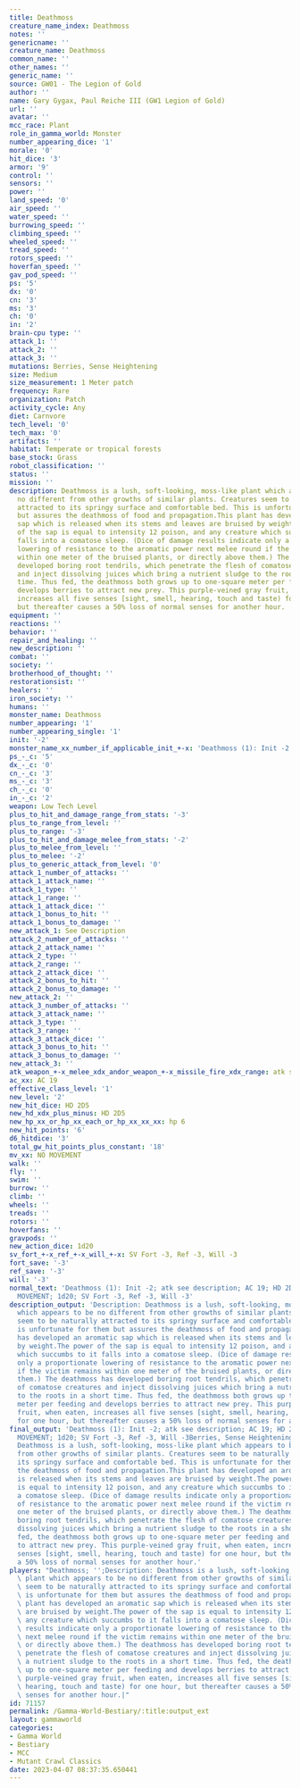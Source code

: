 ```yaml
---
title: Deathmoss
creature_name_index: Deathmoss
notes: ''
genericname: ''
creature_name: Deathmoss
common_name: ''
other_names: ''
generic_name: ''
source: GW01 - The Legion of Gold
author: ''
name: Gary Gygax, Paul Reiche III (GW1 Legion of Gold)
url: ''
avatar: ''
mcc_race: Plant
role_in_gamma_world: Monster
number_appearing_dice: '1'
morale: '0'
hit_dice: '3'
armor: '9'
control: ''
sensors: ''
power: ''
land_speed: '0'
air_speed: ''
water_speed: ''
burrowing_speed: ''
climbing_speed: ''
wheeled_speed: ''
tread_speed: ''
rotors_speed: ''
hoverfan_speed: ''
gav_pod_speed: ''
ps: '5'
dx: '0'
cn: '3'
ms: '3'
ch: '0'
in: '2'
brain-cpu type: ''
attack_1: ''
attack_2: ''
attack_3: ''
mutations: Berries, Sense Heightening
size: Medium
size_measurement: 1 Meter patch
frequency: Rare
organization: Patch
activity_cycle: Any
diet: Carnvore
tech_level: '0'
tech_max: '0'
artifacts: ''
habitat: Temperate or tropical forests
base_stock: Grass
robot_classification: ''
status: ''
mission: ''
description: Deathmoss is a lush, soft-looking, moss-like plant which appears to be
  no different from other growths of similar plants. Creatures seem to be naturally
  attracted to its springy surface and comfortable bed. This is unfortunate for them
  but assures the deathmoss of food and propagation.This plant has developed an aromatic
  sap which is released when its stems and leaves are bruised by weight.The power
  of the sap is equal to intensity 12 poison, and any creature which succumbs to it
  falls into a comatose sleep. (Dice of damage results indicate only a proportionate
  lowering of resistance to the aromatic power next melee round if the victim remains
  within one meter of the bruised plants, or directly above them.) The deathmoss has
  developed boring root tendrils, which penetrate the flesh of comatose creatures
  and inject dissolving juices which bring a nutrient sludge to the roots in a short
  time. Thus fed, the deathmoss both grows up to one-square meter per feeding and
  develops berries to attract new prey. This purple-veined gray fruit, when eaten,
  increases all five senses [sight, smell, hearing, touch and taste) for one hour,
  but thereafter causes a 50% loss of normal senses for another hour.
equipment: ''
reactions: ''
behavior: ''
repair_and_healing: ''
new_description: ''
combat: ''
society: ''
brotherhood_of_thought: ''
restorationsist: ''
healers: ''
iron_society: ''
humans: ''
monster_name: Deathmoss
number_appearing: '1'
number_appearing_single: '1'
init: '-2'
monster_name_xx_number_if_applicable_init_+-x: 'Deathmoss (1): Init -2'
ps_-_c: '5'
dx_-_c: '0'
cn_-_c: '3'
ms_-_c: '3'
ch_-_c: '0'
in_-_c: '2'
weapon: Low Tech Level
plus_to_hit_and_damage_range_from_stats: '-3'
plus_to_range_from_level: ''
plus_to_range: '-3'
plus_to_hit_and_damage_melee_from_stats: '-2'
plus_to_melee_from_level: ''
plus_to_melee: '-2'
plus_to_generic_attack_from_level: '0'
attack_1_number_of_attacks: ''
attack_1_attack_name: ''
attack_1_type: ''
attack_1_range: ''
attack_1_attack_dice: ''
attack_1_bonus_to_hit: ''
attack_1_bonus_to_damage: ''
new_attack_1: See Description
attack_2_number_of_attacks: ''
attack_2_attack_name: ''
attack_2_type: ''
attack_2_range: ''
attack_2_attack_dice: ''
attack_2_bonus_to_hit: ''
attack_2_bonus_to_damage: ''
new_attack_2: ''
attack_3_number_of_attacks: ''
attack_3_attack_name: ''
attack_3_type: ''
attack_3_range: ''
attack_3_attack_dice: ''
attack_3_bonus_to_hit: ''
attack_3_bonus_to_damage: ''
new_attack_3: ''
atk_weapon_+-x_melee_xdx_andor_weapon_+-x_missile_fire_xdx_range: atk see description
ac_xx: AC 19
effective_class_level: '1'
new_level: '2'
new_hit_dice: HD 2D5
new_hd_xdx_plus_minus: HD 2D5
new_hp_xx_or_hp_xx_each_or_hp_xx_xx_xx: hp 6
new_hit_points: '6'
d6_hitdice: '3'
total_gw_hit_points_plus_constant: '18'
mv_xx: NO MOVEMENT
walk: ''
fly: ''
swim: ''
burrow: ''
climb: ''
wheels: ''
treads: ''
rotors: ''
hoverfans: ''
gravpods: ''
new_action_dice: 1d20
sv_fort_+-x_ref_+-x_will_+-x: SV Fort -3, Ref -3, Will -3
fort_save: '-3'
ref_save: '-3'
will: '-3'
normal_text: 'Deathmoss (1): Init -2; atk see description; AC 19; HD 2D5 hp 6; NO
  MOVEMENT; 1d20; SV Fort -3, Ref -3, Will -3'
description_output: 'Description: Deathmoss is a lush, soft-looking, moss-like plant
  which appears to be no different from other growths of similar plants. Creatures
  seem to be naturally attracted to its springy surface and comfortable bed. This
  is unfortunate for them but assures the deathmoss of food and propagation.This plant
  has developed an aromatic sap which is released when its stems and leaves are bruised
  by weight.The power of the sap is equal to intensity 12 poison, and any creature
  which succumbs to it falls into a comatose sleep. (Dice of damage results indicate
  only a proportionate lowering of resistance to the aromatic power next melee round
  if the victim remains within one meter of the bruised plants, or directly above
  them.) The deathmoss has developed boring root tendrils, which penetrate the flesh
  of comatose creatures and inject dissolving juices which bring a nutrient sludge
  to the roots in a short time. Thus fed, the deathmoss both grows up to one-square
  meter per feeding and develops berries to attract new prey. This purple-veined gray
  fruit, when eaten, increases all five senses [sight, smell, hearing, touch and taste)
  for one hour, but thereafter causes a 50% loss of normal senses for another hour.'
final_output: 'Deathmoss (1): Init -2; atk see description; AC 19; HD 2D5 hp 6; NO
  MOVEMENT; 1d20; SV Fort -3, Ref -3, Will -3Berries, Sense HeighteningDescription:
  Deathmoss is a lush, soft-looking, moss-like plant which appears to be no different
  from other growths of similar plants. Creatures seem to be naturally attracted to
  its springy surface and comfortable bed. This is unfortunate for them but assures
  the deathmoss of food and propagation.This plant has developed an aromatic sap which
  is released when its stems and leaves are bruised by weight.The power of the sap
  is equal to intensity 12 poison, and any creature which succumbs to it falls into
  a comatose sleep. (Dice of damage results indicate only a proportionate lowering
  of resistance to the aromatic power next melee round if the victim remains within
  one meter of the bruised plants, or directly above them.) The deathmoss has developed
  boring root tendrils, which penetrate the flesh of comatose creatures and inject
  dissolving juices which bring a nutrient sludge to the roots in a short time. Thus
  fed, the deathmoss both grows up to one-square meter per feeding and develops berries
  to attract new prey. This purple-veined gray fruit, when eaten, increases all five
  senses [sight, smell, hearing, touch and taste) for one hour, but thereafter causes
  a 50% loss of normal senses for another hour.'
players: "Deathmoss; '';Description: Deathmoss is a lush, soft-looking, moss-like\
  \ plant which appears to be no different from other growths of similar plants. Creatures\
  \ seem to be naturally attracted to its springy surface and comfortable bed. This\
  \ is unfortunate for them but assures the deathmoss of food and propagation.This\
  \ plant has developed an aromatic sap which is released when its stems and leaves\
  \ are bruised by weight.The power of the sap is equal to intensity 12 poison, and\
  \ any creature which succumbs to it falls into a comatose sleep. (Dice of damage\
  \ results indicate only a proportionate lowering of resistance to the aromatic power\
  \ next melee round if the victim remains within one meter of the bruised plants,\
  \ or directly above them.) The deathmoss has developed boring root tendrils, which\
  \ penetrate the flesh of comatose creatures and inject dissolving juices which bring\
  \ a nutrient sludge to the roots in a short time. Thus fed, the deathmoss both grows\
  \ up to one-square meter per feeding and develops berries to attract new prey. This\
  \ purple-veined gray fruit, when eaten, increases all five senses [sight, smell,\
  \ hearing, touch and taste) for one hour, but thereafter causes a 50% loss of normal\
  \ senses for another hour.|"
id: 71157
permalink: /Gamma-World-Bestiary/:title:output_ext
layout: gammaworld
categories:
- Gamma World
- Bestiary
- MCC
- Mutant Crawl Classics
date: 2023-04-07 08:37:35.650441
---
```

